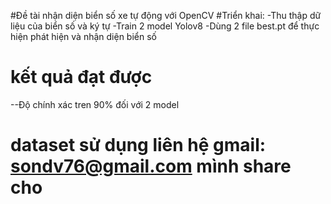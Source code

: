 #Đề tài nhận diện biển số xe tự động với OpenCV
#Triển khai:
-Thu thập dữ liệu của biển số và ký tự
-Train 2 model Yolov8
-Dùng 2 file best.pt để thực hiện phát hiện và nhận diện biển số

# kết quả đạt được
--Độ chính xác tren 90% đối với 2 model
# dataset sử dụng liên hệ gmail: sondv76@gmail.com mình share cho
